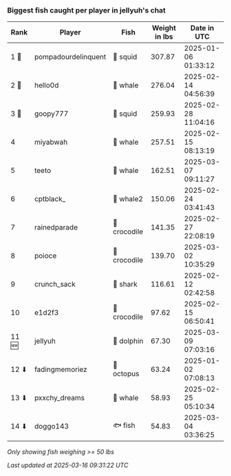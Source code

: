 ### Biggest fish caught per player in jellyuh's chat
| Rank | Player | Fish | Weight in lbs | Date in UTC |
|------|--------|-----------|---------|-----|
| 1 🥇  | pompadourdelinquent | 🦑 squid | 307.87 | 2025-01-06 01:33:12 |
| 2 🥈  | hello0d | 🐳 whale | 276.04 | 2025-02-14 04:56:39 |
| 3 🥉  | goopy777 | 🦑 squid | 259.93 | 2025-02-28 11:04:16 |
| 4  | miyabwah | 🐳 whale | 257.51 | 2025-02-15 08:13:19 |
| 5  | teeto | 🐳 whale | 162.51 | 2025-03-07 09:11:27 |
| 6  | cptblack_ | 🐋 whale2 | 150.06 | 2025-02-24 03:41:43 |
| 7  | rainedparade | 🐊 crocodile | 141.35 | 2025-02-27 22:08:19 |
| 8  | poioce | 🐊 crocodile | 139.70 | 2025-03-02 10:35:29 |
| 9  | crunch_sack | 🦈 shark | 116.61 | 2025-02-12 02:42:58 |
| 10  | e1d2f3 | 🐊 crocodile | 97.62 | 2025-02-15 06:50:41 |
| 11 🆕 | jellyuh | 🐬 dolphin | 67.30 | 2025-03-09 07:03:16 |
| 12 ⬇ | fadingmemoriez | 🐙 octopus | 63.24 | 2025-01-02 07:08:13 |
| 13 ⬇ | pxxchy_dreams | 🐳 whale | 58.93 | 2025-02-25 05:10:34 |
| 14 ⬇ | doggo143 | 🐟 fish | 54.83 | 2025-03-04 03:36:25 |

_Only showing fish weighing >= 50 lbs_

_Last updated at 2025-03-16 09:31:22 UTC_